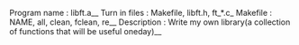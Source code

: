 Program name : libft.a__
Turn in files : Makefile, libft.h, ft_*.c_
Makefile : NAME, all, clean, fclean, re__
Description : Write my own library(a collection of functions that will be useful oneday)__
